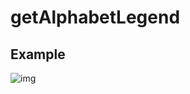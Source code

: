 # getAlphabetLegend

## Example
![img](https://user-images.githubusercontent.com/8064928/69784843-1f216580-11fa-11ea-8fff-54754f3a64bd.png)
